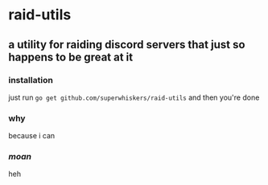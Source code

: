 # raid-utils

## a utility for raiding discord servers that just so happens to be great at it

### installation

just run `go get github.com/superwhiskers/raid-utils` and then you're done

### why

because i can

### *moan*
heh
